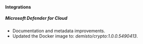 #### Integrations

##### Microsoft Defender for Cloud

- Documentation and metadata improvements.
- Updated the Docker image to: *demisto/crypto:1.0.0.5490413*.
